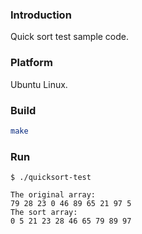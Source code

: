 ### Introduction

Quick sort test sample code.


### Platform

Ubuntu Linux.


### Build

```bash
make
```


### Run

```console
$ ./quicksort-test

The original array:
79 28 23 0 46 89 65 21 97 5 
The sort array:
0 5 21 23 28 46 65 79 89 97 
```
